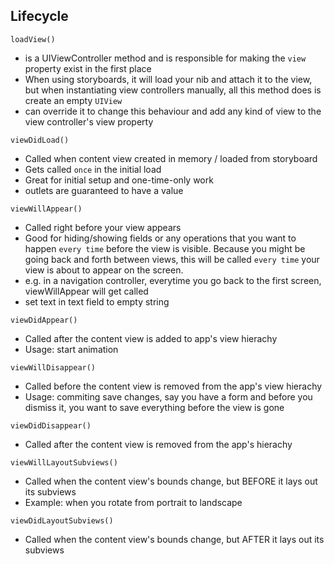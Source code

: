 ## Lifecycle

`loadView()`
- is a UIViewController method and is responsible for making the `view` property exist in the first place
- When using storyboards, it will load your nib and attach it to the view, but when instantiating view controllers manually, all this method does is create an empty `UIView`
- can override it to change this behaviour and add any kind of view to the view controller's view property

`viewDidLoad()`
- Called when content view created in memory / loaded from storyboard
- Gets called `once` in the initial load
- Great for initial setup and one-time-only work
- outlets are guaranteed to have a value

`viewWillAppear()`
- Called right before your view appears 
- Good for hiding/showing fields or any operations that you want to happen `every time` before the view is visible. Because you might be going back and forth between views, this will be called `every time` your view is about to appear on the screen.
- e.g. in a navigation controller, everytime you go back to the first screen, viewWillAppear will get called
- set text in text field to empty string

`viewDidAppear()`
- Called after the content view is added to app's view hierachy
- Usage: start animation 

`viewWillDisappear()`
- Called before the content view is removed from the app's view hierachy 
- Usage: commiting save changes, say you have a form and before you dismiss it, you want to save everything before the view is gone

`viewDidDisappear()`
- Called after the content view is removed from the app's hierachy

`viewWillLayoutSubviews()`
- Called when the content view's bounds change, but BEFORE it lays out its subviews
- Example: when you rotate from portrait to landscape

`viewDidLayoutSubviews()`
- Called when the content view's bounds change, but AFTER it lays out its subviews
